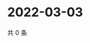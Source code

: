 # 2022-03-03

共 0 条

<!-- BEGIN WEIBO -->
<!-- 最后更新时间 Thu Mar 03 2022 23:20:35 GMT+0800 (China Standard Time) -->

<!-- END WEIBO -->
